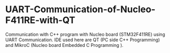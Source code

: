 # UART-Communication-of-Nucleo-F411RE-with-QT
Communication with C++ program with Nucleo board (STM32F411RE) using UART Communication. IDE used here are QT (PC side C++ Programming) and MikroC (Nucleo board Embedded C Programming ).
